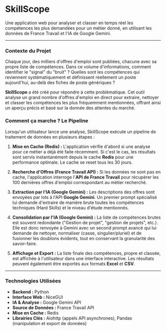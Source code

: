 # SkillScope

Une application web pour analyser et classer en temps réel les compétences les plus demandées pour un métier donné, en utilisant les données de France Travail et l'IA de Google Gemini.

---

### Contexte du Projet

Chaque jour, des milliers d'offres d'emploi sont publiées, chacune avec sa propre liste de compétences. Dans ce volume d'informations, comment identifier le "signal" du "bruit" ? Quelles sont les compétences qui reviennent systématiquement et définissent réellement un poste aujourd'hui, au-delà des fiches de poste génériques ?

**SkillScope** a été créé pour répondre à cette problématique. Cet outil analyse un grand nombre d'offres d'emploi en direct pour extraire, nettoyer et classer les compétences les plus fréquemment mentionnées, offrant ainsi un aperçu précis et basé sur la donnée des attentes du marché.

### Comment ça marche ? Le Pipeline

Lorsqu'un utilisateur lance une analyse, SkillScope exécute un pipeline de traitement de données en plusieurs étapes :

1.  **Mise en Cache (Redis) :** L'application vérifie d'abord si une analyse pour ce métier a déjà été faite récemment. Si c'est le cas, les résultats sont servis instantanément depuis le cache **Redis** pour une performance optimale. Le cache se reset tous les 30 jours.

2.  **Recherche d'Offres (France Travail API) :** Si les données ne sont pas en cache, l'application interroge l'**API de France Travail** pour récupérer les 100 dernières offres d'emploi correspondant au métier recherché.

3.  **Extraction par l'IA (Google Gemini) :** Les descriptions des offres sont envoyées par lots à l'API **Google Gemini**. Un premier prompt spécialisé lui demande d'extraire de manière brute toutes les compétences techniques (Hard Skills) et le niveau d'étude mentionnés.

4.  **Consolidation par l'IA (Google Gemini) :** La liste de compétences brutes est souvent redondante ("Gestion de projet", "gestion de projets", etc.). Elle est donc renvoyée à Gemini avec un second prompt avancé qui lui demande de nettoyer, normaliser (casse, singulier/pluriel) et de fusionner les doublons évidents, tout en conservant la granularité des savoir-faire.

5.  **Affichage et Export :** La liste finale des compétences, propre et classée, est affichée à l'utilisateur dans une interface interactive. Les résultats peuvent également être exportés aux formats **Excel** et **CSV**.

---

### Technologies Utilisées

* **Backend :** Python
* **Interface Web :** NiceGUI
* **IA & Analyse :** Google Gemini API
* **Source de Données :** France Travail API
* **Mise en Cache :** Redis
* **Librairies Clés :** Aiohttp (appels API asynchrones), Pandas (manipulation et export de données)

